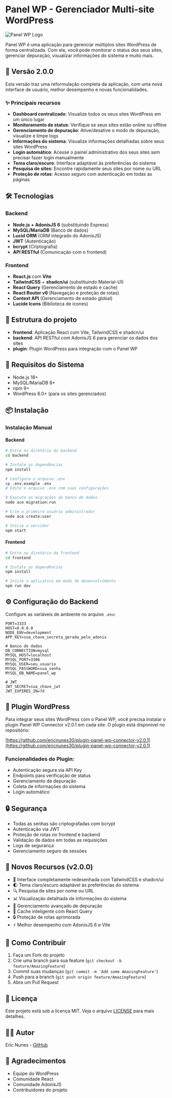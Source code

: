 # Panel WP - Gerenciador Multi-site WordPress

![Panel WP Logo](frontend/public/Wordpress_Blue_logo.png)

Panel WP é uma aplicação para gerenciar múltiplos sites WordPress de forma centralizada. Com ele, você pode monitorar o status dos seus sites, gerenciar depuração, visualizar informações do sistema e muito mais.

## 🚀 Versão 2.0.0

Esta versão traz uma reformulação completa da aplicação, com uma nova interface de usuário, melhor desempenho e novas funcionalidades.

### ✨ Principais recursos

- **Dashboard centralizado**: Visualize todos os seus sites WordPress em um único lugar
- **Monitoramento de status**: Verifique se seus sites estão online ou offline
- **Gerenciamento de depuração**: Ative/desative o modo de depuração, visualize e limpe logs
- **Informações do sistema**: Visualize informações detalhadas sobre seus sites WordPress
- **Login automático**: Acesse o painel administrativo dos seus sites sem precisar fazer login manualmente
- **Tema claro/escuro**: Interface adaptável às preferências do sistema
- **Pesquisa de sites**: Encontre rapidamente seus sites por nome ou URL
- **Proteção de rotas**: Acesso seguro com autenticação em todas as páginas

## 🛠️ Tecnologias

### Backend
- **Node.js + AdonisJS 6** (substituindo Express)
- **MySQL/MariaDB** (Banco de dados)
- **Lucid ORM** (ORM integrado do AdonisJS)
- **JWT** (Autenticação)
- **bcrypt** (Criptografia)
- **API RESTful** (Comunicação com o frontend)

### Frontend
- **React.js** com **Vite**
- **TailwindCSS** + **shadcn/ui** (substituindo Material-UI)
- **React Query** (Gerenciamento de estado e cache)
- **React Router v6** (Navegação e proteção de rotas)
- **Context API** (Gerenciamento de estado global)
- **Lucide Icons** (Biblioteca de ícones)

## 📂 Estrutura do projeto

- **frontend**: Aplicação React com Vite, TailwindCSS e shadcn/ui
- **backend**: API RESTful com AdonisJS 6 para gerenciar os dados dos sites
- **plugin**: Plugin WordPress para integração com o Panel WP

## 🔧 Requisitos do Sistema
- Node.js 18+
- MySQL/MariaDB 8+
- npm 9+
- WordPress 6.0+ (para os sites gerenciados)

## 📦 Instalação

### Instalação Manual

#### Backend
```bash
# Entre no diretório do backend
cd backend

# Instale as dependências
npm install

# Configure o arquivo .env
cp .env.example .env
# Edite o arquivo .env com suas configurações

# Execute as migrações do banco de dados
node ace migration:run

# Crie o primeiro usuário administrador
node ace create:user

# Inicie o servidor
npm start
```

#### Frontend
```bash
# Entre no diretório do frontend
cd frontend

# Instale as dependências
npm install

# Inicie o aplicativo em modo de desenvolvimento
npm run dev
```

## ⚙️ Configuração do Backend
Configure as variáveis de ambiente no arquivo `.env`:
```env
PORT=3333
HOST=0.0.0.0
NODE_ENV=development
APP_KEY=sua_chave_secreta_gerada_pelo_adonis

# Banco de dados
DB_CONNECTION=mysql
MYSQL_HOST=localhost
MYSQL_PORT=3306
MYSQL_USER=seu_usuario
MYSQL_PASSWORD=sua_senha
MYSQL_DB_NAME=panel_wp

# JWT
JWT_SECRET=sua_chave_jwt
JWT_EXPIRES_IN=7d
```

## 🔌 Plugin WordPress

Para integrar seus sites WordPress com o Panel WP, você precisa instalar o plugin Panel WP Connector v2.0.1 em cada site. O plugin está disponível no repositório:

[https://github.com/ericnunes30/plugin-panel-wp-connector-v2.0.1](https://github.com/ericnunes30/plugin-panel-wp-connector-v2.0.1)

### Funcionalidades do Plugin:
- Autenticação segura via API Key
- Endpoints para verificação de status
- Gerenciamento de depuração
- Coleta de informações do sistema
- Login automático

## 🔒 Segurança
- Todas as senhas são criptografadas com bcrypt
- Autenticação via JWT
- Proteção de rotas no frontend e backend
- Validação de dados em todas as requisições
- Logs de segurança
- Gerenciamento seguro de sessões

## 🌟 Novos Recursos (v2.0.0)
- 🎨 Interface completamente redesenhada com TailwindCSS e shadcn/ui
- 🌓 Tema claro/escuro adaptável às preferências do sistema
- 🔍 Pesquisa de sites por nome ou URL
- 📊 Visualização detalhada de informações do sistema
- 🐞 Gerenciamento avançado de depuração
- 🔄 Cache inteligente com React Query
- 🔒 Proteção de rotas aprimorada
- ⚡ Melhor desempenho com AdonisJS 6 e Vite

## 🤝 Como Contribuir
1. Faça um Fork do projeto
2. Crie uma branch para sua feature (`git checkout -b feature/AmazingFeature`)
3. Commit suas mudanças (`git commit -m 'Add some AmazingFeature'`)
4. Push para a branch (`git push origin feature/AmazingFeature`)
5. Abra um Pull Request

## 📝 Licença
Este projeto está sob a licença MIT. Veja o arquivo [LICENSE](LICENSE) para mais detalhes.

## 👨‍💻 Autor
Eric Nunes - [GitHub](https://github.com/ericnunes30)

## 🙏 Agradecimentos
- Equipe do WordPress
- Comunidade React
- Comunidade AdonisJS
- Contribuidores do projeto
